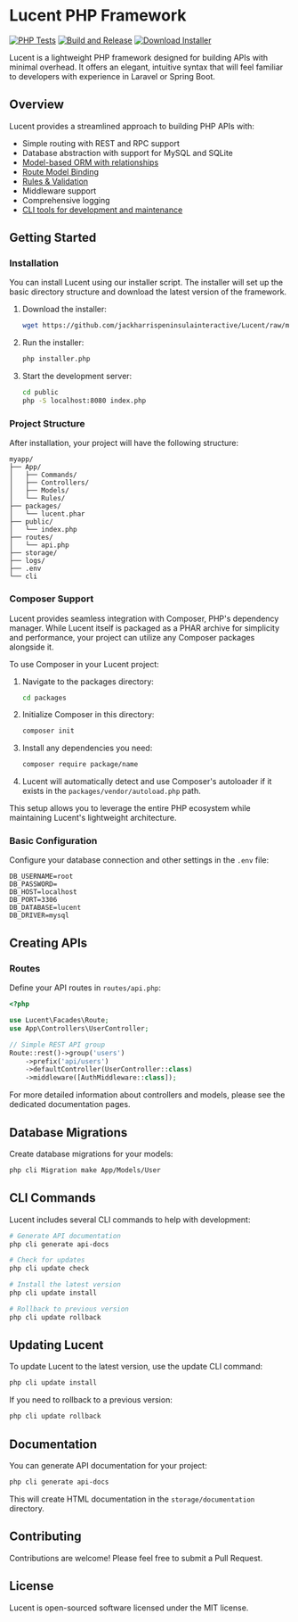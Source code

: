 # Lucent PHP Framework

[![PHP Tests](https://github.com/jackharrispeninsulainteractive/Lucent/actions/workflows/tests.yml/badge.svg?branch=development)](https://github.com/jackharrispeninsulainteractive/Lucent/actions/workflows/tests.yml)
[![Build and Release](https://github.com/jackharrispeninsulainteractive/Lucent/actions/workflows/main.yml/badge.svg)](https://github.com/jackharrispeninsulainteractive/Lucent/actions/workflows/main.yml)
<a href="https://downgit.github.io/#/home?url=https://github.com/jackharrispeninsulainteractive/Lucent/raw/main/installer.php" target="_blank">
    <img src="https://img.shields.io/badge/Download-Installer-blue" alt="Download Installer">
</a>

Lucent is a lightweight PHP framework designed for building APIs with minimal overhead. It offers an elegant, intuitive syntax that will feel familiar to developers with experience in Laravel or Spring Boot.

## Overview

Lucent provides a streamlined approach to building PHP APIs with:

- Simple routing with REST and RPC support
- Database abstraction with support for MySQL and SQLite
- [Model-based ORM with relationships](/docs/orm.md)
- [Route Model Binding](/docs/route-model-binding.md)
- [Rules & Validation](/docs/rules-and-validation.md)
- Middleware support
- Comprehensive logging
- [CLI tools for development and maintenance](/docs/commandline.md)


## Getting Started

### Installation

You can install Lucent using our installer script. The installer will set up the basic directory structure and download the latest version of the framework.

1. Download the installer:
   ```bash
   wget https://github.com/jackharrispeninsulainteractive/Lucent/raw/main/installer.php
   ```

2. Run the installer:
   ```bash
   php installer.php
   ```

3. Start the development server:
   ```bash
   cd public
   php -S localhost:8080 index.php
   ```

### Project Structure

After installation, your project will have the following structure:

```
myapp/
├── App/
│   ├── Commands/
│   ├── Controllers/
│   ├── Models/
│   └── Rules/
├── packages/
│   └── lucent.phar
├── public/
│   └── index.php
├── routes/
│   └── api.php
├── storage/
├── logs/
├── .env
└── cli
```

### Composer Support

Lucent provides seamless integration with Composer, PHP's dependency manager. While Lucent itself is packaged as a PHAR archive for simplicity and performance, your project can utilize any Composer packages alongside it.

To use Composer in your Lucent project:

1. Navigate to the packages directory:
   ```bash
   cd packages
   ```

2. Initialize Composer in this directory:
   ```bash
   composer init
   ```

3. Install any dependencies you need:
   ```bash
   composer require package/name
   ```

4. Lucent will automatically detect and use Composer's autoloader if it exists in the `packages/vendor/autoload.php` path.

This setup allows you to leverage the entire PHP ecosystem while maintaining Lucent's lightweight architecture.

### Basic Configuration

Configure your database connection and other settings in the `.env` file:

```env
DB_USERNAME=root
DB_PASSWORD=
DB_HOST=localhost
DB_PORT=3306
DB_DATABASE=lucent
DB_DRIVER=mysql
```

## Creating APIs

### Routes

Define your API routes in `routes/api.php`:

```php
<?php

use Lucent\Facades\Route;
use App\Controllers\UserController;

// Simple REST API group
Route::rest()->group('users')
    ->prefix('api/users')
    ->defaultController(UserController::class)
    ->middleware([AuthMiddleware::class]);
```

For more detailed information about controllers and models, please see the dedicated documentation pages.

## Database Migrations

Create database migrations for your models:

```bash
php cli Migration make App/Models/User
```

## CLI Commands

Lucent includes several CLI commands to help with development:

```bash
# Generate API documentation
php cli generate api-docs

# Check for updates
php cli update check

# Install the latest version
php cli update install

# Rollback to previous version
php cli update rollback
```

## Updating Lucent

To update Lucent to the latest version, use the update CLI command:

```bash
php cli update install
```

If you need to rollback to a previous version:

```bash
php cli update rollback
```

## Documentation

You can generate API documentation for your project:

```bash
php cli generate api-docs
```

This will create HTML documentation in the `storage/documentation` directory.

## Contributing

Contributions are welcome! Please feel free to submit a Pull Request.

## License

Lucent is open-sourced software licensed under the MIT license.
